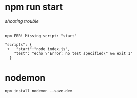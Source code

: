 # npm run start 
###### shooting trouble
```
npm ERR! Missing script: "start"
```
```
"scripts": {
 +   "start":"node index.js",
    "test": "echo \"Error: no test specified\" && exit 1"
  }
```

# nodemon
```
npm install nodemon --save-dev
```